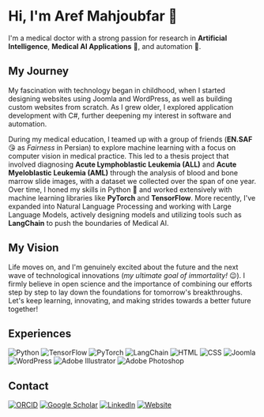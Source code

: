 # Hi, I'm Aref Mahjoubfar 👋  

I'm a medical doctor with a strong passion for research in **Artificial Intelligence**, **Medical AI Applications** 🏥, and automation 🤖.  

## My Journey  

My fascination with technology began in childhood, when I started designing websites using Joomla and WordPress, as well as building custom websites from scratch. As I grew older, I explored application development with C#, further deepening my interest in software and automation.  

During my medical education, I teamed up with a group of friends (**EN.SAF** 😘 as *Fairness* in Persian) to explore machine learning with a focus on computer vision in medical practice. This led to a thesis project that involved diagnosing **Acute Lymphoblastic Leukemia (ALL)** and **Acute Myeloblastic Leukemia (AML)** through the analysis of blood and bone marrow slide images, with a dataset we collected over the span of one year. Over time, I honed my skills in Python 🐍 and worked extensively with machine learning libraries like **PyTorch** and **TensorFlow**. More recently, I've expanded into Natural Language Processing and working with Large Language Models, actively designing models and utilizing tools such as **LangChain** to push the boundaries of Medical AI.  

## My Vision  

Life moves on, and I'm genuinely excited about the future and the next wave of technological innovations (*my ultimate goal of immortality!* 😉). I firmly believe in open science and the importance of combining our efforts step by step to lay down the foundations for tomorrow's breakthroughs. Let's keep learning, innovating, and making strides towards a better future together!  

## Experiences

![Python](https://img.shields.io/badge/Python-3776AB?style=for-the-badge&logo=python&logoColor=white)  ![TensorFlow](https://img.shields.io/badge/TensorFlow-FF6F00?style=for-the-badge&logo=tensorflow&logoColor=white)  ![PyTorch](https://img.shields.io/badge/PyTorch-EE4C2C?style=for-the-badge&logo=pytorch&logoColor=white)  ![LangChain](https://img.shields.io/badge/LangChain-0052CC?style=for-the-badge&logo=langchain&logoColor=white)  ![HTML](https://img.shields.io/badge/HTML5-E34F26?style=for-the-badge&logo=html5&logoColor=white)  ![CSS](https://img.shields.io/badge/CSS3-1572B6?style=for-the-badge&logo=css3&logoColor=white)  ![Joomla](https://img.shields.io/badge/Joomla-5091CD?style=for-the-badge&logo=joomla&logoColor=white)  ![WordPress](https://img.shields.io/badge/WordPress-21759B?style=for-the-badge&logo=wordpress&logoColor=white)  ![Adobe Illustrator](https://img.shields.io/badge/Adobe_Illustrator-FF9A00?style=for-the-badge&logo=adobeillustrator&logoColor=white)  ![Adobe Photoshop](https://img.shields.io/badge/Adobe_Photoshop-31A8FF?style=for-the-badge&logo=adobephotoshop&logoColor=white) 

## Contact
[![ORCID](https://img.shields.io/badge/ORCID-0000--0002--1681--0994-green?logo=orcid)](https://orcid.org/0000-0002-1681-0994) 
[![Google Scholar](https://img.shields.io/badge/Google-Scholar-blue)](https://scholar.google.com/citations?hl=en&user=R9sqUqQAAAAJ)
[![LinkedIn](https://img.shields.io/badge/LinkedIn-Connect-blue)](https://www.linkedin.com/in/aref-mahjoubfar-306a9719b/?trk=public-profile-join-page)
[![Website](https://img.shields.io/badge/Blog-red)](#)
